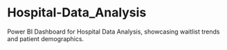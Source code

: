 # Hospital-Data_Analysis
Power BI Dashboard for Hospital Data Analysis, showcasing waitlist trends and patient demographics.
